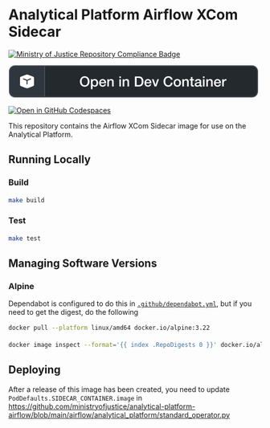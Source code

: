 # Analytical Platform Airflow XCom Sidecar

[![Ministry of Justice Repository Compliance Badge](https://github-community.service.justice.gov.uk/repository-standards/api/analytical-platform-airflow-xcom-sidecar/badge)](https://github-community.service.justice.gov.uk/repository-standards/analytical-platform-airflow-xcom-sidecar)

[![Open in Dev Container](https://raw.githubusercontent.com/ministryofjustice/.devcontainer/refs/heads/main/contrib/badge.svg)](https://vscode.dev/redirect?url=vscode://ms-vscode-remote.remote-containers/cloneInVolume?url=https://github.com/ministryofjustice/analytical-platform-airflow-xcom-sidecar)

[![Open in GitHub Codespaces](https://github.com/codespaces/badge.svg)](https://codespaces.new/ministryofjustice/analytical-platform-airflow-xcom-sidecar)

This repository contains the Airflow XCom Sidecar image for use on the Analytical Platform.

## Running Locally

### Build

```bash
make build
```

### Test

```bash
make test
```

## Managing Software Versions

### Alpine

Dependabot is configured to do this in [`.github/dependabot.yml`](.github/dependabot.yml), but if you need to get the digest, do the following

```bash
docker pull --platform linux/amd64 docker.io/alpine:3.22

docker image inspect --format='{{ index .RepoDigests 0 }}' docker.io/alpine:3.22
```

## Deploying

After a release of this image has been created, you need to update `PodDefaults.SIDECAR_CONTAINER.image` in <https://github.com/ministryofjustice/analytical-platform-airflow/blob/main/airflow/analytical_platform/standard_operator.py>
